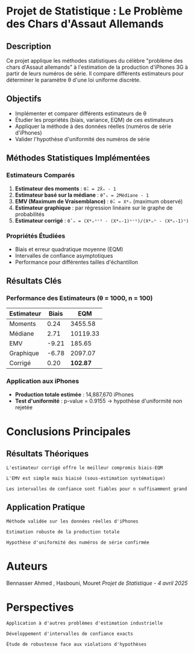 # Projet de Statistique : Le Problème des Chars d'Assaut Allemands

## Description
Ce projet applique les méthodes statistiques du célèbre "problème des chars d'Assaut allemands" à l'estimation de la production d'iPhones 3G à partir de leurs numéros de série. Il compare différents estimateurs pour déterminer le paramètre θ d'une loi uniforme discrète.

## Objectifs
- Implémenter et comparer différents estimateurs de θ
- Étudier les propriétés (biais, variance, EQM) de ces estimateurs
- Appliquer la méthode à des données réelles (numéros de série d'iPhones)
- Valider l'hypothèse d'uniformité des numéros de série

## Méthodes Statistiques Implémentées

### Estimateurs Comparés
1. **Estimateur des moments** : `θ̃ₙ = 2X̄ₙ - 1`
2. **Estimateur basé sur la médiane** : `θ̃'ₙ = 2Médiane - 1`
3. **EMV (Maximum de Vraisemblance)** : `θ̂ₙ = X*ₙ` (maximum observé)
4. **Estimateur graphique** : par régression linéaire sur le graphe de probabilités
5. **Estimateur corrigé** : `θˇₙ = (X*ₙⁿ⁺¹ - (X*ₙ-1)ⁿ⁺¹)/(X*ₙⁿ - (X*ₙ-1)ⁿ)`

### Propriétés Étudiées
- Biais et erreur quadratique moyenne (EQM)
- Intervalles de confiance asymptotiques
- Performance pour différentes tailles d'échantillon


## Résultats Clés

### Performance des Estimateurs (θ = 1000, n = 100)
| Estimateur | Biais | EQM |
|------------|-------|-----|
| Moments | 0.24 | 3455.58 |
| Médiane | 2.71 | 10119.33 |
| EMV | -9.21 | 185.65 |
| Graphique | -6.78 | 2097.07 |
| Corrigé | 0.20 | **102.87** |

### Application aux iPhones
- **Production totale estimée** : 14,887,670 iPhones
- **Test d'uniformité** : p-value = 0.9155 → hypothèse d'uniformité non rejetée

# Conclusions Principales
## Résultats Théoriques

    L'estimateur corrigé offre le meilleur compromis biais-EQM

    L'EMV est simple mais biaisé (sous-estimation systématique)

    Les intervalles de confiance sont fiables pour n suffisamment grand

## Application Pratique

    Méthode validée sur les données réelles d'iPhones

    Estimation robuste de la production totale

    Hypothèse d'uniformité des numéros de série confirmée

# Auteurs

Bennasser Ahmed , Hasbouni, Mouret
*Projet de Statistique - 4 avril 2025*

# Perspectives
    Application à d'autres problèmes d'estimation industrielle

    Développement d'intervalles de confiance exacts

    Étude de robustesse face aux violations d'hypothèses
    
